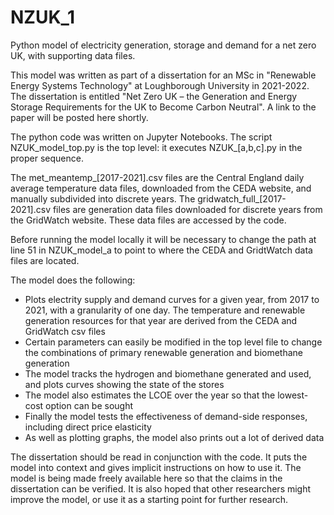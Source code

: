 # NZUK_1
Python model of electricity generation, storage and demand for a net zero UK, with supporting data files.

This model was written as part of a dissertation for an MSc in "Renewable Energy Systems Technology" at Loughborough University in 2021-2022. The dissertation is entitled "Net Zero UK – the Generation and Energy Storage Requirements for the UK to Become Carbon Neutral". A link to the paper will be posted here shortly.

The python code was written on Jupyter Notebooks. The script NZUK_model_top.py is the top level: it executes NZUK_[a,b,c].py in the proper sequence.

The met_meantemp_[2017-2021].csv files are the Central England daily average temperature data files, downloaded from the CEDA website, and manually subdivided into discrete years. The gridwatch_full_[2017-2021].csv files are generation data files downloaded for discrete years from the GridWatch website. These data files are accessed by the code.

Before running the model locally it will be necessary to change the path at line 51 in NZUK_model_a to point to where the CEDA and GridtWatch data files are located.

The model does the following:
* Plots electrity supply and demand curves for a given year, from 2017 to 2021, with a granularity of one day. The temperature and renewable generation resources for that year are derived from the CEDA and GridWatch csv files
* Certain parameters can easily be modified in the top level file to change the combinations of primary renewable generation and biomethane generation
* The model tracks the hydrogen and biomethane generated and used, and plots curves showing the state of the stores
* The model also estimates the LCOE over the year so that the lowest-cost option can be sought 
* Finally the model tests the effectiveness of demand-side responses, including direct price elasticity
* As well as plotting graphs, the model also prints out a lot of derived data

The dissertation should be read in conjunction with the code. It puts the model into context and gives implicit instructions on how to use it. The model is being made freely available here so that the claims in the dissertation can be verified. It is also hoped that other researchers might improve the model, or use it as a starting point for further research. 
